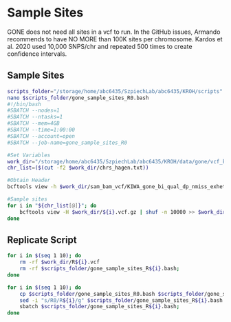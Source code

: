 # Sample Sites 
GONE does not need all sites in a vcf to run. In the GitHub issues, Armando recommends to have NO MORE than 100K sites per chromosome. Kardos et al. 2020 used 10,000 SNPS/chr and repeated 500 times to create confidence intervals. 


## Sample Sites
```bash
scripts_folder="/storage/home/abc6435/SzpiechLab/abc6435/KROH/scripts"
nano $scripts_folder/gone_sample_sites_R0.bash
#!/bin/bash
#SBATCH --nodes=1
#SBATCH --ntasks=1
#SBATCH --mem=4GB
#SBATCH --time=1:00:00
#SBATCH --account=open
#SBATCH --job-name=gone_sample_sites_R0

#Set Variables
work_dir="/storage/home/abc6435/SzpiechLab/abc6435/KROH/data/gone/vcf_kirt"
chr_list=($(cut -f2 $work_dir/chrs_hagen.txt))

#Obtain Header
bcftools view -h $work_dir/sam_bam_vcf/KIWA_gone_bi_qual_dp_nmiss_exhet_poly_renamed.vcf.gz > $work_dir/R0.vcf

#Sample sites
for i in "${chr_list[@]}"; do
    bcftools view -H $work_dir/${i}.vcf.gz | shuf -n 10000 >> $work_dir/R0.vcf;
done
 ```

## Replicate Script
```bash
for i in $(seq 1 10); do
    rm -rf $work_dir/R${i}.vcf
    rm -rf $scripts_folder/gone_sample_sites_R${i}.bash;
done

for i in $(seq 1 10); do
    cp $scripts_folder/gone_sample_sites_R0.bash $scripts_folder/gone_sample_sites_R${i}.bash
    sed -i "s/R0/R${i}/g" $scripts_folder/gone_sample_sites_R${i}.bash
    sbatch $scripts_folder/gone_sample_sites_R${i}.bash;
done
